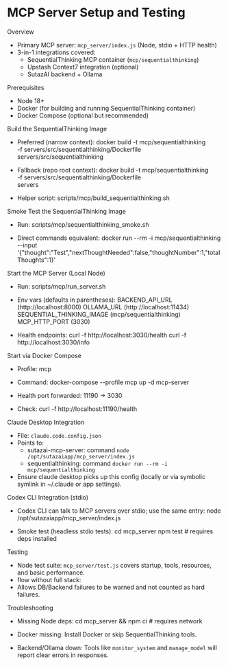 MCP Server Setup and Testing
=================================

Overview
- Primary MCP server: `mcp_server/index.js` (Node, stdio + HTTP health)
- 3-in-1 integrations covered:
  - SequentialThinking MCP container (`mcp/sequentialthinking`)
  - Upstash Context7 integration (optional)
  - SutazAI backend + Ollama

Prerequisites
- Node 18+
- Docker (for building and running SequentialThinking container)
- Docker Compose (optional but recommended)

Build the SequentialThinking Image
- Preferred (narrow context):
  docker build -t mcp/sequentialthinking \
    -f servers/src/sequentialthinking/Dockerfile \
    servers/src/sequentialthinking

- Fallback (repo root context):
  docker build -t mcp/sequentialthinking \
    -f servers/src/sequentialthinking/Dockerfile \
    servers

- Helper script:
  scripts/mcp/build_sequentialthinking.sh

Smoke Test the SequentialThinking Image
- Run:
  scripts/mcp/sequentialthinking_smoke.sh

- Direct commands equivalent:
  docker run --rm -i mcp/sequentialthinking \
    --input '{"thought":"Test","nextThoughtNeeded":false,"thoughtNumber":1,"totalThoughts":1}'

Start the MCP Server (Local Node)
- Run:
  scripts/mcp/run_server.sh

- Env vars (defaults in parentheses):
  BACKEND_API_URL (http://localhost:8000)
  OLLAMA_URL (http://localhost:11434)
  SEQUENTIAL_THINKING_IMAGE (mcp/sequentialthinking)
  MCP_HTTP_PORT (3030)

- Health endpoints:
  curl -f http://localhost:3030/health
  curl -f http://localhost:3030/info

Start via Docker Compose
- Profile: mcp
- Command:
  docker-compose --profile mcp up -d mcp-server

- Health port forwarded: 11190 -> 3030
- Check:
  curl -f http://localhost:11190/health

Claude Desktop Integration
- File: `claude.code.config.json`
- Points to:
  - sutazai-mcp-server: command `node /opt/sutazaiapp/mcp_server/index.js`
  - sequentialthinking: command `docker run --rm -i mcp/sequentialthinking`
- Ensure claude desktop picks up this config (locally or via symbolic symlink in ~/.claude or app settings).

Codex CLI Integration (stdio)
- Codex CLI can talk to MCP servers over stdio; use the same entry:
  node /opt/sutazaiapp/mcp_server/index.js

- Smoke test (headless stdio tests):
  cd mcp_server
  npm test  # requires deps installed

Testing
- Node test suite: `mcp_server/test.js` covers startup, tools, resources, and basic performance.
-   flow without full stack:
  - Allows DB/Backend failures to be warned and not counted as hard failures.

Troubleshooting
- Missing Node deps:
  cd mcp_server && npm ci   # requires network

- Docker missing:
  Install Docker or skip SequentialThinking tools.

- Backend/Ollama down:
  Tools like `monitor_system` and `manage_model` will report clear errors in responses.

